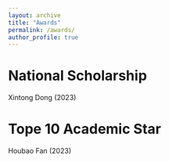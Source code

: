```yaml
---
layout: archive
title: "Awards"
permalink: /awards/
author_profile: true
---
```


National Scholarship
====
Xintong Dong (2023)  

Tope 10 Academic Star
====
Houbao Fan (2023)
